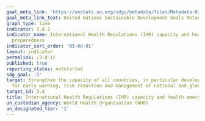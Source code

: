```yaml
---
goal_meta_link: 'https://unstats.un.org/sdgs/metadata/files/Metadata-03-0D-01.pdf'
goal_meta_link_text: United Nations Sustainable Development Goals Metadata
graph_type: line
indicator: 3.d.1
indicator_name: International Health Regulations (IHR) capacity and health emergency
  preparedness
indicator_sort_order: '03-0d-01'
layout: indicator
permalink: /3-d-1/
published: true
reporting_status: notstarted
sdg_goal: '3'
target: Strengthen the capacity of all countries, in particular developing countries,
  for early warning, risk reduction and management of national and global health risks
target_id: 3.d
title: International Health Regulations (IHR) capacity and health emergency preparedness
un_custodian_agency: World Health Organisation (WHO)
un_designated_tier: '1'
---
```

